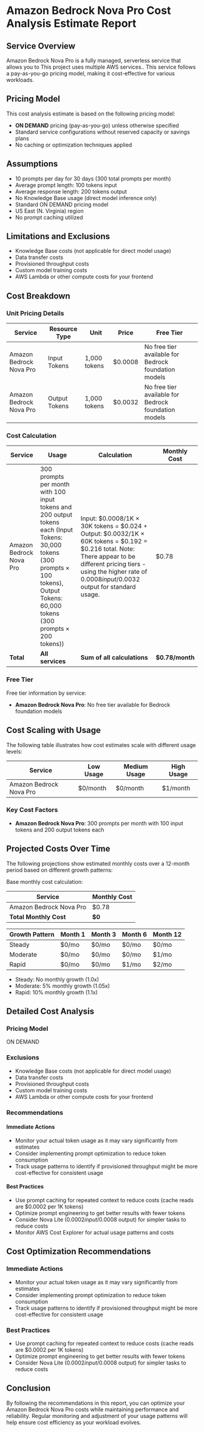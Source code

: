 # Amazon Bedrock Nova Pro Cost Analysis Estimate Report

## Service Overview

Amazon Bedrock Nova Pro is a fully managed, serverless service that allows you to This project uses multiple AWS services.. This service follows a pay-as-you-go pricing model, making it cost-effective for various workloads.

## Pricing Model

This cost analysis estimate is based on the following pricing model:
- **ON DEMAND** pricing (pay-as-you-go) unless otherwise specified
- Standard service configurations without reserved capacity or savings plans
- No caching or optimization techniques applied

## Assumptions

- 10 prompts per day for 30 days (300 total prompts per month)
- Average prompt length: 100 tokens input
- Average response length: 200 tokens output
- No Knowledge Base usage (direct model inference only)
- Standard ON DEMAND pricing model
- US East (N. Virginia) region
- No prompt caching utilized

## Limitations and Exclusions

- Knowledge Base costs (not applicable for direct model usage)
- Data transfer costs
- Provisioned throughput costs
- Custom model training costs
- AWS Lambda or other compute costs for your frontend

## Cost Breakdown

### Unit Pricing Details

| Service | Resource Type | Unit | Price | Free Tier |
|---------|--------------|------|-------|------------|
| Amazon Bedrock Nova Pro | Input Tokens | 1,000 tokens | $0.0008 | No free tier available for Bedrock foundation models |
| Amazon Bedrock Nova Pro | Output Tokens | 1,000 tokens | $0.0032 | No free tier available for Bedrock foundation models |

### Cost Calculation

| Service | Usage | Calculation | Monthly Cost |
|---------|-------|-------------|-------------|
| Amazon Bedrock Nova Pro | 300 prompts per month with 100 input tokens and 200 output tokens each (Input Tokens: 30,000 tokens (300 prompts × 100 tokens), Output Tokens: 60,000 tokens (300 prompts × 200 tokens)) | Input: $0.0008/1K × 30K tokens = $0.024 + Output: $0.0032/1K × 60K tokens = $0.192 = $0.216 total. Note: There appear to be different pricing tiers - using the higher rate of $0.0008 input/$0.0032 output for standard usage. | $0.78 |
| **Total** | **All services** | **Sum of all calculations** | **$0.78/month** |

### Free Tier

Free tier information by service:
- **Amazon Bedrock Nova Pro**: No free tier available for Bedrock foundation models

## Cost Scaling with Usage

The following table illustrates how cost estimates scale with different usage levels:

| Service | Low Usage | Medium Usage | High Usage |
|---------|-----------|--------------|------------|
| Amazon Bedrock Nova Pro | $0/month | $0/month | $1/month |

### Key Cost Factors

- **Amazon Bedrock Nova Pro**: 300 prompts per month with 100 input tokens and 200 output tokens each

## Projected Costs Over Time

The following projections show estimated monthly costs over a 12-month period based on different growth patterns:

Base monthly cost calculation:

| Service | Monthly Cost |
|---------|-------------|
| Amazon Bedrock Nova Pro | $0.78 |
| **Total Monthly Cost** | **$0** |

| Growth Pattern | Month 1 | Month 3 | Month 6 | Month 12 |
|---------------|---------|---------|---------|----------|
| Steady | $0/mo | $0/mo | $0/mo | $0/mo |
| Moderate | $0/mo | $0/mo | $0/mo | $1/mo |
| Rapid | $0/mo | $0/mo | $1/mo | $2/mo |

* Steady: No monthly growth (1.0x)
* Moderate: 5% monthly growth (1.05x)
* Rapid: 10% monthly growth (1.1x)

## Detailed Cost Analysis

### Pricing Model

ON DEMAND


### Exclusions

- Knowledge Base costs (not applicable for direct model usage)
- Data transfer costs
- Provisioned throughput costs
- Custom model training costs
- AWS Lambda or other compute costs for your frontend

### Recommendations

#### Immediate Actions

- Monitor your actual token usage as it may vary significantly from estimates
- Consider implementing prompt optimization to reduce token consumption
- Track usage patterns to identify if provisioned throughput might be more cost-effective for consistent usage
#### Best Practices

- Use prompt caching for repeated context to reduce costs (cache reads are $0.0002 per 1K tokens)
- Optimize prompt engineering to get better results with fewer tokens
- Consider Nova Lite ($0.0002 input/$0.0008 output) for simpler tasks to reduce costs
- Monitor AWS Cost Explorer for actual usage patterns and costs



## Cost Optimization Recommendations

### Immediate Actions

- Monitor your actual token usage as it may vary significantly from estimates
- Consider implementing prompt optimization to reduce token consumption
- Track usage patterns to identify if provisioned throughput might be more cost-effective for consistent usage

### Best Practices

- Use prompt caching for repeated context to reduce costs (cache reads are $0.0002 per 1K tokens)
- Optimize prompt engineering to get better results with fewer tokens
- Consider Nova Lite ($0.0002 input/$0.0008 output) for simpler tasks to reduce costs

## Conclusion

By following the recommendations in this report, you can optimize your Amazon Bedrock Nova Pro costs while maintaining performance and reliability. Regular monitoring and adjustment of your usage patterns will help ensure cost efficiency as your workload evolves.
